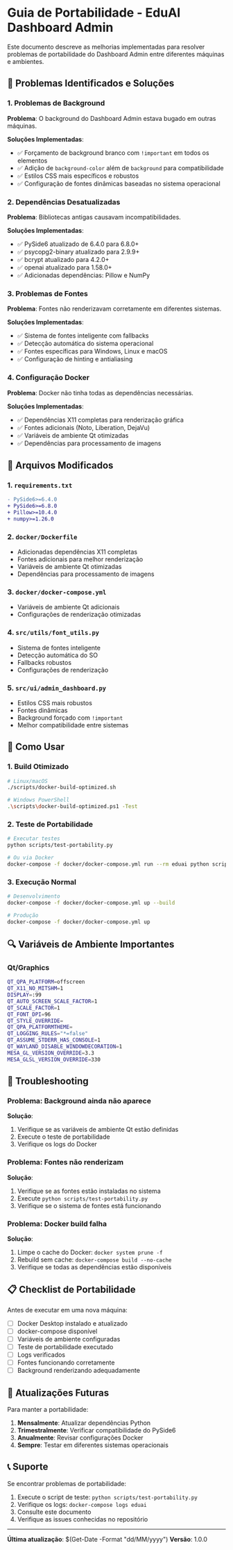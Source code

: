 # Guia de Portabilidade - EduAI Dashboard Admin

Este documento descreve as melhorias implementadas para resolver problemas de portabilidade do Dashboard Admin entre diferentes máquinas e ambientes.

## 🚨 Problemas Identificados e Soluções

### 1. Problemas de Background
**Problema**: O background do Dashboard Admin estava bugado em outras máquinas.

**Soluções Implementadas**:
- ✅ Forçamento de background branco com `!important` em todos os elementos
- ✅ Adição de `background-color` além de `background` para compatibilidade
- ✅ Estilos CSS mais específicos e robustos
- ✅ Configuração de fontes dinâmicas baseadas no sistema operacional

### 2. Dependências Desatualizadas
**Problema**: Bibliotecas antigas causavam incompatibilidades.

**Soluções Implementadas**:
- ✅ PySide6 atualizado de 6.4.0 para 6.8.0+
- ✅ psycopg2-binary atualizado para 2.9.9+
- ✅ bcrypt atualizado para 4.2.0+
- ✅ openai atualizado para 1.58.0+
- ✅ Adicionadas dependências: Pillow e NumPy

### 3. Problemas de Fontes
**Problema**: Fontes não renderizavam corretamente em diferentes sistemas.

**Soluções Implementadas**:
- ✅ Sistema de fontes inteligente com fallbacks
- ✅ Detecção automática do sistema operacional
- ✅ Fontes específicas para Windows, Linux e macOS
- ✅ Configuração de hinting e antialiasing

### 4. Configuração Docker
**Problema**: Docker não tinha todas as dependências necessárias.

**Soluções Implementadas**:
- ✅ Dependências X11 completas para renderização gráfica
- ✅ Fontes adicionais (Noto, Liberation, DejaVu)
- ✅ Variáveis de ambiente Qt otimizadas
- ✅ Dependências para processamento de imagens

## 🔧 Arquivos Modificados

### 1. `requirements.txt`
```diff
- PySide6>=6.4.0
+ PySide6>=6.8.0
+ Pillow>=10.4.0
+ numpy>=1.26.0
```

### 2. `docker/Dockerfile`
- Adicionadas dependências X11 completas
- Fontes adicionais para melhor renderização
- Variáveis de ambiente Qt otimizadas
- Dependências para processamento de imagens

### 3. `docker/docker-compose.yml`
- Variáveis de ambiente Qt adicionais
- Configurações de renderização otimizadas

### 4. `src/utils/font_utils.py`
- Sistema de fontes inteligente
- Detecção automática do SO
- Fallbacks robustos
- Configurações de renderização

### 5. `src/ui/admin_dashboard.py`
- Estilos CSS mais robustos
- Fontes dinâmicas
- Background forçado com `!important`
- Melhor compatibilidade entre sistemas

## 🚀 Como Usar

### 1. Build Otimizado
```bash
# Linux/macOS
./scripts/docker-build-optimized.sh

# Windows PowerShell
.\scripts\docker-build-optimized.ps1 -Test
```

### 2. Teste de Portabilidade
```bash
# Executar testes
python scripts/test-portability.py

# Ou via Docker
docker-compose -f docker/docker-compose.yml run --rm eduai python scripts/test-portability.py
```

### 3. Execução Normal
```bash
# Desenvolvimento
docker-compose -f docker/docker-compose.yml up --build

# Produção
docker-compose -f docker/docker-compose.yml up
```

## 🔍 Variáveis de Ambiente Importantes

### Qt/Graphics
```bash
QT_QPA_PLATFORM=offscreen
QT_X11_NO_MITSHM=1
DISPLAY=:99
QT_AUTO_SCREEN_SCALE_FACTOR=1
QT_SCALE_FACTOR=1
QT_FONT_DPI=96
QT_STYLE_OVERRIDE=
QT_QPA_PLATFORMTHEME=
QT_LOGGING_RULES="*=false"
QT_ASSUME_STDERR_HAS_CONSOLE=1
QT_WAYLAND_DISABLE_WINDOWDECORATION=1
MESA_GL_VERSION_OVERRIDE=3.3
MESA_GLSL_VERSION_OVERRIDE=330
```

## 🐛 Troubleshooting

### Problema: Background ainda não aparece
**Solução**:
1. Verifique se as variáveis de ambiente Qt estão definidas
2. Execute o teste de portabilidade
3. Verifique os logs do Docker

### Problema: Fontes não renderizam
**Solução**:
1. Verifique se as fontes estão instaladas no sistema
2. Execute `python scripts/test-portability.py`
3. Verifique se o sistema de fontes está funcionando

### Problema: Docker build falha
**Solução**:
1. Limpe o cache do Docker: `docker system prune -f`
2. Rebuild sem cache: `docker-compose build --no-cache`
3. Verifique se todas as dependências estão disponíveis

## 📋 Checklist de Portabilidade

Antes de executar em uma nova máquina:

- [ ] Docker Desktop instalado e atualizado
- [ ] docker-compose disponível
- [ ] Variáveis de ambiente configuradas
- [ ] Teste de portabilidade executado
- [ ] Logs verificados
- [ ] Fontes funcionando corretamente
- [ ] Background renderizando adequadamente

## 🔄 Atualizações Futuras

Para manter a portabilidade:

1. **Mensalmente**: Atualizar dependências Python
2. **Trimestralmente**: Verificar compatibilidade do PySide6
3. **Anualmente**: Revisar configurações Docker
4. **Sempre**: Testar em diferentes sistemas operacionais

## 📞 Suporte

Se encontrar problemas de portabilidade:

1. Execute o script de teste: `python scripts/test-portability.py`
2. Verifique os logs: `docker-compose logs eduai`
3. Consulte este documento
4. Verifique as issues conhecidas no repositório

---

**Última atualização**: $(Get-Date -Format "dd/MM/yyyy")
**Versão**: 1.0.0
